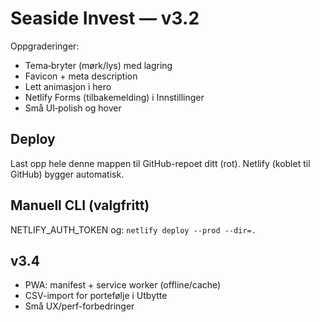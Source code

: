 
# Seaside Invest — v3.2

Oppgraderinger:
- Tema‑bryter (mørk/lys) med lagring
- Favicon + meta description
- Lett animasjon i hero
- Netlify Forms (tilbakemelding) i Innstillinger
- Små UI‑polish og hover

## Deploy
Last opp hele denne mappen til GitHub-repoet ditt (rot). Netlify (koblet til GitHub) bygger automatisk.

## Manuell CLI (valgfritt)
NETLIFY_AUTH_TOKEN og: `netlify deploy --prod --dir=.`

## v3.4
- PWA: manifest + service worker (offline/cache)
- CSV-import for portefølje i Utbytte
- Små UX/perf-forbedringer
